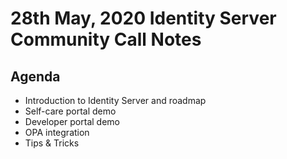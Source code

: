 # 28th May, 2020 Identity Server Community Call Notes

## Agenda

* Introduction to Identity Server and roadmap
* Self-care portal demo
* Developer portal demo
* OPA integration
* Tips & Tricks
